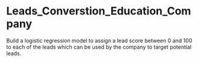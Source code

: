 # Leads_Converstion_Education_Company
Build a logistic regression model to assign a lead score between 0 and 100 to each of the leads which can be used by the company to target potential leads.
